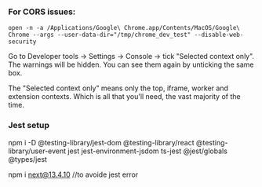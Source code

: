 
### For CORS issues:

`open -n -a /Applications/Google\ Chrome.app/Contents/MacOS/Google\ Chrome --args --user-data-dir="/tmp/chrome_dev_test" --disable-web-security`

Go to Developer tools → Settings → Console → tick "Selected context only". The warnings will be hidden. You can see them again by unticking the same box.

The "Selected context only" means only the top, iframe, worker and extension contexts. Which is all that you'll need, the vast majority of the time.

### Jest setup
npm i -D @testing-library/jest-dom @testing-library/react @testing-library/user-event jest jest-environment-jsdom ts-jest  @jest/globals @types/jest 

npm i next@13.4.10 //to avoide jest error

<!--
https://khizerrehandev.medium.com/how-to-configure-redux-toolkit-with-nextjs-using-typescript-384531fa7501
https://github.com/MitterYourTechMate/materialui-table-pagination/blob/main/src/App.js
-->
